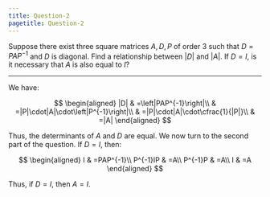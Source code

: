 ```yaml
---
title: Question-2
pagetitle: Question-2
---
```


Suppose there exist three square matrices $A,D,P$ of order $3$ such that $D=PAP^{-1}$ and $D$ is diagonal. Find a relationship between $|D|$ and $|A|$. If $D=I$, is it necessary that $A$ is also equal to $I$?

------------------------------------------------------------------------

We have:

$$
\begin{aligned}
|D| & =\left|PAP^{-1}\right|\\
 & =|P|\cdot|A|\cdot\left|P^{-1}\right|\\
 & =|P|\cdot|A|\cdot\cfrac{1}{|P|}\\
 & =|A|
\end{aligned}
$$


Thus, the determinants of $A$ and $D$ are equal. We now turn to the second part of the question. If $D=I$, then:

$$
\begin{aligned}
I & =PAP^{-1}\\
P^{-1}IP & =A\\
P^{-1}P & =A\\
I & =A
\end{aligned}
$$


Thus, if $D=I$, then $A=I$.
